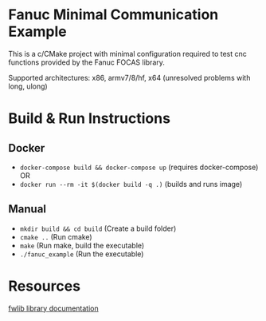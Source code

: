 # Fanuc Minimal Communication Example  
This is a c/CMake project with minimal configuration required 
to test cnc functions provided by the Fanuc FOCAS library.

Supported architectures: x86, armv7/8/hf, x64 (unresolved problems with long, ulong)  

# Build & Run Instructions  

## Docker
- `docker-compose build && docker-compose up` (requires docker-compose)  
OR  
- `docker run --rm -it $(docker build -q .)` (builds and runs image)  

## Manual
- `mkdir build && cd build` (Create a build folder)  
- `cmake ..` (Run cmake)  
- `make` (Run make, build the executable)  
- `./fanuc_example` (Run the executable)  

# Resources  
[fwlib library documentation](https://www.inventcom.net/fanuc-focas-library/general/fwlib32 "fwlib")  
